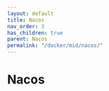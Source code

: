 ```yaml
---
layout: default
title: Nacos
nav_order: 3
has_children: true
parent: Nacos
permalink: "/docker/mid/nacos/"
---
```


# Nacos
